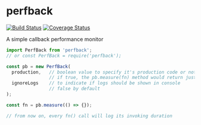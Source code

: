 # perfback

[![Build Status](https://travis-ci.com/WebReflection/perfback.svg?branch=master)](https://travis-ci.com/WebReflection/perfback) [![Coverage Status](https://coveralls.io/repos/github/WebReflection/perfback/badge.svg?branch=master)](https://coveralls.io/github/WebReflection/perfback?branch=master)

A simple callback performance monitor

```js
import PerfBack from 'perfback';
// or const PerfBack = require('perfback');

const pb = new PerfBack(
  production,   // boolean value to specify it's production code or not
                // if true, the pb.measure(fn) method would return just the fn
  ignoreLogs    // to indicate if logs should be shown in console
                // false by default
);

const fn = pb.measure(() => {});

// from now on, every fn() call will log its invoking duration

```
